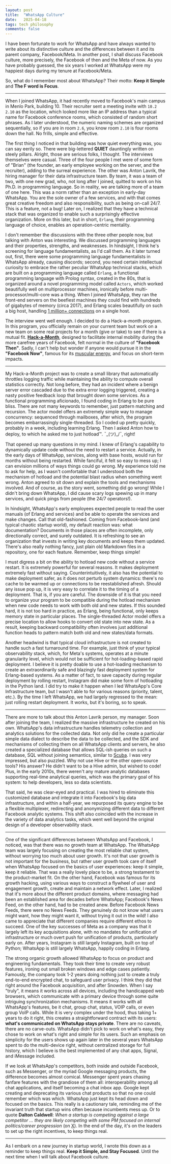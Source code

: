 ```yaml
---
layout: post
title:  "WhatsApp Culture"
date:   2025-04-18
tags: tech philosophy
comments: false
---
```

		
I have been fortunate to work for WhatsApp and have always wanted to write about its distinctive culture and the differences between it and its parent company, Facebook/Meta. In another post, I shall discuss Facebook culture, more precisely, the Facebook of then and the Meta of now. As you have probably guessed, the six years I worked at WhatsApp were my happiest days during my tenure at Facebook/Meta.

So, what do I remember most about WhatsApp? Their motto: **Keep it Simple** and **The F word is Focus**. 

------

When I joined WhatsApp, it had recently moved to Facebook's main campus in Menlo Park, building 10. Their recruiter sent a meeting invite with `10.2 2.10` as the location, which looked more like an IP address than a typical name for Facebook conference rooms, which consisted of random short phrases. As I later understood, the numeric naming schemes are organized sequentially, so if you are in room `2.6`, you know room `2.10` is four rooms down the hall. No frills, simple and effective. 

The first thing I noticed in that building was how quiet everything was, you can say eerily so. There were big-lettered **QUIET** dauntingly written on steely pillars. Alright, those are serious folks, I thought. The interviews themselves were casual. Three of the four people I met were of some form of "Brian" (the founder, an early employee working on the server, and the recruiter), adding to the surreal experience. The other was Anton Lavrik, the hiring manager for their data infrastructure team. By team, it was a team of two, with one new grad, who, not long after I joined, quitted to work on his Ph.D. in programming language. So in reality, we are talking more of a team of one here. This was a norm rather than an exception in early-day WhatsApp. You are the sole owner of a few services, and with that comes great creative freedom and also responsibility, such as being on-call 24/7. This is a feature, not a bug! Later on, I realized that they have a technical stack that was organized to enable such a surprisingly effective organization. More on this later, but in short, `Erlang`, their programming language of choice, enables an operation-centric mentality. 

I don't remember the discussions with the three other people now, but talking with Anton was interesting. We discussed programming languages and their properties, strengths, and weaknesses. In hindsight, I think he's screening for language fundamentalists, as I'd call them. As it later turned out, first, there were some programming language fundamentalists in WhatsApp already, causing discords; second, you need certain intellectual curiosity to embrace the rather peculiar WhatsApp technical stacks, which are built on a programming language called `Erlang`, a functional programming language with Prolog syntax, created in the 80s, that is organized around a novel programming model called `Actors`, which worked beautifully well on multiprocessor machines, ironically before multi-processor/multi-core was a thing. When I joined WhatsApp, they ran the front-end servers on the beefiest machines they could find with hundreds of gigabytes of memory (circa 2017), and Erlang scales beautifully on such a big host, handling [1 million+ connections](https://blog.whatsapp.com/on-e-millio-n) on a single host. 

The interview went well enough. I decided to do a Hack-a-month program. In this program, you officially remain on your current team but work on a new team on some real projects for a month (give or take) to see if there is a mutual fit. [**Hack-a-Month**](https://engineering.fb.com/2011/04/27/ios/hackamonth-mixing-things-up/), designed to facilitate internal mobility during the more carefree years of Facebook, felt normal in the culture of **"Facebook Then"**. Sadly, I can't help but wonder if anyone would pursue it in the **"Facebook Now"**, famous for its [muscular energy](https://theconversation.com/why-does-mark-zuckerberg-want-more-masculine-energy-in-the-corporate-world-the-patriarchy-is-still-in-charge-248600), and focus on short-term impacts. 

------

My Hack-a-Month project was to create a small library that automatically throttles logging traffic while maintaining the ability to compute overall statistics correctly. Not long before, they had an incident where a benign server error cascaded due to the extra error logging triggered, creating a nasty positive feedback loop that brought down some services. As a functional programming aficionado, I found coding in Erlang to be pure bliss. There are not many keywords to remember, just pattern matching and recursion. The actor model offers an extremely simple way to manage concurrency: sequenced through mailboxes, after which, the program becomes embarrassingly single-threaded. So I coded up pretty quickly, probably in a week, including learning Erlang. Then I asked Anton how to deploy, to which he asked me to just hotload™. ¯\_(ツ)_/¯, right!

That opened up many questions in my mind. I knew of Erlang's capability to dynamically update code without the need to restart a service. Actually, in the early days of WhatsApp, services, along with base hosts, would run for months without being restarted. While fanciful, it felt so easy to mess up; I can envision millions of ways things could go wrong. My experience told me to ask for help, as I wasn't comfortable that I understood both the mechanism of hotload and the potential blast radius when something went wrong. Anton agreed to sit down and explain the tools and mechanisms involved. And of course, as the story went, something did go wrong! While I didn't bring down WhatsApp, I did cause scary logs spewing up in many services, and quick pings from people (the 24/7 operators!). 

In hindsight, WhatsApp's early employees expected people to read the user manuals (of Erlang and services) and be able to operate the services and make changes. Call that old-fashioned. Coming from Facebook-land (and typical chaotic startup world), my default reaction was: what documentation? Documents in those places are often incomplete, only directionally correct, and surely outdated. It is refreshing to see an organization that invests in writing key documents and keeps them updated. There's also really nothing fancy, just plain old Markdown files in a repository, one for each feature. Remember, keep things simple!

I must digress a bit on the ability to hotload new code without a service restart. It is extremely powerful for several reasons. It makes deployment extremely fast without saying. Counterintuitively, it also has the potential to make deployment safer, as it does not perturb system dynamics: there's no cache to be warmed up or connections to be reestablished afresh. Should any issue pop up, it is very easy to correlate it to the timing of a deployment. That is, if you are careful. The downside of it is that you need to organize your program to be compatible during the hotload mechanism when new code needs to work with both old and new states. If this sounded hard, it is not too hard in practice, as Erlang, being functional, only keeps memory state in particular places. The single-threaded Actor model offers a precise location to allow hooks to convert old state into new state. As a result, keeping backward compatibility often involves just additional function heads to pattern match both old and new states/data formats.

Another headwind is that typical cloud infrastructure is not created to handle such a fast turnaround time. For example, just think of your typical observability stack, which, for Meta's systems, operates at a minute granularity level, which would not be sufficient for hot-loading-based rapid deployment. I believe it is pretty doable to use a hot-loading mechanism to create an extraordinarily safe and blazingly fast deployment system for Erlang-based systems. As a matter of fact, to save capacity during regular deployment by rolling restart, Instagram did make some form of hotloading in the Python land. I did try to make it happen when I led WhatsApp's Core Infrastructure team, but I wasn't able to for various reasons (priority, talent, etc.). By the time I left WhatsApp, we had largely regressed to the mean: just rolling restart deployment. It works, but it's boring, so to speak. 

------

There are more to talk about this Anton Lavrik person, my manager. Soon after joining the team, I realized the massive infrastructure he created on his own.  WhatsApp's data infrastructure handles telemetry collection and analytics solutions for the collected data. Not only did he create a particular simple data dialect to describe the data to be collected, and the SDK and mechanisms of collecting them on all WhatsApp clients and servers, he also created a specialized database that allows SQL-ish queries on such a database, SQL without joining semantics, similar to [Scuba](https://research.facebook.com/publications/scuba-diving-into-data-at-facebook/). I was very impressed, but also puzzled. Why not use Hive or the other open-source tools? His answer? He didn't want to be a Hive admin, but wished to code! Plus, in the early 2010s, there weren't any mature analytic databases supporting real-time analytical queries, which was the primary goal of his system: to help developers, less so data scientists.

That said, he was clear-eyed and practical. I was hired to eliminate this customized database and integrate it into Facebook's big data infrastructure, and within a half-year, we repurposed its query engine to be a flexible multiplexer, redirecting and anonymizing different data to different Facebook analytic systems. This shift also coincided with the increase in the variety of data analytics tasks, which went well beyond the original design of a developer observability stack. 

------

One of the significant differences between WhatsApp and Facebook, I noticed, was that there was no growth team at WhatsApp. The WhatsApp team was largely focusing on creating the most reliable chat system, without worrying too much about user growth. It's not that user growth is not important for the business, but rather user growth took care of itself when WhatsApp focused on the basics of user experiences: keep it simple, keep it reliable. That was a really lovely place to be, a strong testament to the product-market fit. On the other hand, Facebook was famous for its growth hacking, using various ways to construct a flywheel of user and engagement growth, create and maintain a network effect. Later, I realized that it's more about the different product domains, where messaging had been an established area for decades before WhatsApp; Facebook's News Feed, on the other hand, had to be created anew. Before Facebook News Feeds, there were no News Feeds. They genuinely do not know what users might want, how they might want it, without trying it out in the wild! I also came to appreciate that different companies require different ethos to succeed. One of the key successes of Meta as a company was that it largely left its key acquisitions alone, with no mandates for unification of infrastructure or much overt push for unification of products, particularly early on. After years, Instagram is still largely Instagram, built on top of Python; WhatsApp is still largely WhatsApp, happily coding in Erlang. 

The strong organic growth allowed WhatsApp to focus on product and engineering fundamentals. They took their time to create very robust features, ironing out small broken windows and edge cases patiently. Famously, the company took 1-2 years doing nothing just to create a truly end-to-end encrypted chat, to safeguard user privacy. I think they did that right around the Facebook acquisition, and after Snowden. When I say "truly", it means it works across all devices, including the handicapped web browsers, which communicate with a primary device through some quite intriguing synchronization mechanisms. It means it works with all WhatsApp's features, be it chat, group chat, status, VOIP calls, or even group VoIP calls. While it is very complex under the hood, thus taking 1+ years to do it right, this creates a straightforward contract with its users: **what's communicated on WhatsApp stays private**. There are no caveats, there are no carve-outs. WhatsApp didn't pick to work on what's easy, they chose to work on what's right and simple for its users. Such an emphasis on simplicity for the users shows up again later in the several years WhatsApp spent to do the multi-device right, without centralized storage for full history, which I believe is the best implemented of any chat apps, Signal, and iMessage included. 

If we look at WhatsApp's competitors, both inside and outside Facebook, such as Messenger, or the myriad Google messaging products, the difference becomes almost comical. Messenger spent years chasing fanfare features with the grandiose of them all: interoperability among all chat applications, and itself becoming a chat inbox app. Google kept creating and deprecating its various chat products so that no one could remember which was which. WhatsApp just kept its head down and focused on the basics. This really is a cautionary tale, reminding me of the invariant truth that startup wins often because incumbents mess up. Or to quote **Dalton Caldwell**: _When a startup is competing against a large competitor ... they are likely competing with some PM focused on internal politics/career progression_ (on [X](https://x.com/daltonc/status/1761088259378294836)). In the end of the day, it's on the leaders to set up the right incentives, to keep things real.

------

As I embark on a new journey in startup world, I wrote this down as a reminder to keep things real. **Keep it Simple, and Stay Focused**. Until the next time when I will talk about Facebook culture. 
